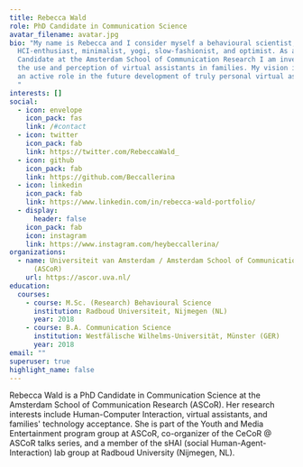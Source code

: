 ```yaml
---
title: Rebecca Wald
role: PhD Candidate in Communication Science
avatar_filename: avatar.jpg
bio: "My name is Rebecca and I consider myself a behavioural scientist,
  HCI-enthusiast, minimalist, yogi, slow-fashionist, and optimist. As a PhD
  Candidate at the Amsterdam School of Communication Research I am investigating
  the use and perception of virtual assistants in families. My vision is to play
  an active role in the future development of truly personal virtual assistants.
  "
interests: []
social:
  - icon: envelope
    icon_pack: fas
    link: /#contact
  - icon: twitter
    icon_pack: fab
    link: https://twitter.com/RebeccaWald_
  - icon: github
    icon_pack: fab
    link: https://github.com/Beccallerina
  - icon: linkedin
    icon_pack: fab
    link: https://www.linkedin.com/in/rebecca-wald-portfolio/
  - display:
      header: false
    icon_pack: fab
    icon: instagram
    link: https://www.instagram.com/heybeccallerina/
organizations:
  - name: Universiteit van Amsterdam / Amsterdam School of Communication Research
      (ASCoR)
    url: https://ascor.uva.nl/
education:
  courses:
    - course: M.Sc. (Research) Behavioural Science
      institution: Radboud Universiteit, Nijmegen (NL)
      year: 2018
    - course: B.A. Communication Science
      institution: Westfälische Wilhelms-Universität, Münster (GER)
      year: 2018
email: ""
superuser: true
highlight_name: false
---
```

Rebecca Wald is a PhD Candidate in Communication Science at the Amsterdam School of Communication Research (ASCoR). Her research interests include Human-Computer Interaction, virtual assistants, and families' technology acceptance. She is part of the Youth and Media Entertainment program group at ASCoR, co-organizer of the CeCoR @ ASCoR talks series, and a member of the sHAI (social Human-Agent-Interaction) lab group at Radboud University (Nijmegen, NL).